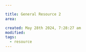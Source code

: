 ```yaml
---

title: General Resource 2
area:

created: May 28th 2024, 7:28:27 am
modified: 
tags:
  - resource
---
```

